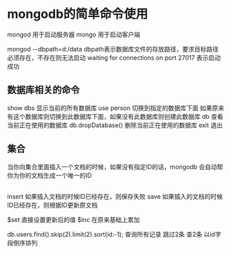 # mongodb的简单命令使用
mongod   用于启动服务器 
mongo  用于启动客户端

mongod --dbpath=d:/data 
dbpath表示数据库文件的存放路径，要求目标路径必须存在，不存在则无法启动
waiting for connections on port 27017
表示启动成功


## 数据库相关的命令
 show dbs 显示当前的所有数据库
 use person 切换到指定的数据库下面
 如果原来有这个数据库则切换到此数据库下面，如果没有此数据库则创建此数据库
 db  查看当前正在使用的数据库
 db.dropDatabase()  删除当前正在使用的数据库
 exit 退出
 
##  集合
当你向集合里面插入一个文档的时候，如果没有指定ID的话，mongodb
会自动帮你为你的文档生成一个唯一的ID

 ##
 insert 如果插入文档的时候ID已经存在，则保存失败
 save 如果插入的文档的时候ID已经存在，则根据ID更新原文档
 
 $set 直接设置更新后的值
 $inc 在原来基础上累加 
 
 db.users.find().skip(2).limit(2).sort(id:-1);
 查询所有记录 跳过2条 查2条 以id字段倒序排列